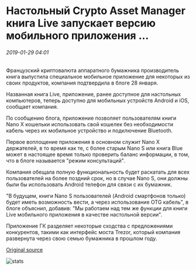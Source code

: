 # Настольный Crypto Asset Manager книга Live запускает версию мобильного приложения ...

###### 2019-01-29 04:01

Французский криптовалюта аппаратного бумажника производитель книга выпустила специальное мобильное приложение для некоторых из своих продуктов, компания подтвердила в блоге 28 января.

Названная книга Live, приложение, ранее доступное для настольных компьютеров, теперь доступно для мобильных устройств Android и iOS, сообщает компания.

По сообщению блога, приложение позволяет пользователям книги Nano X кошельки использовать свой кошелек без необходимости кабель через их мобильное устройство и подключение Bluetooth.

Первое воплощение приложения в основном служит Nano X держателей, в то время как те, с более старым Nano S или книга Blue может в настоящее время только проверить баланс информации, в том, что в блоге называется "режим консультаций".

Компания обещала полную функциональность будет раскатать для всех пользователей на более поздний срок, но в случае Nano S, они должны были бы использовать Android телефон для связи с их бумажник.

"В будущем, книги Nano S пользователей (Android смартфонов только) будет иметь возможность вести, а через использование OTG кабель", в блоге объяснил, добавив: "Мы работаем над тем же функции для книги Live мобильного приложения в качестве настольной версии".

Приложение ГК разделяет некоторые сходства с предложениями конкурентов, такими как интерфейс моста Trezor, который компания развернута через свою семью бумажника в прошлом году.

[Original source](https://cointelegraph.com/news/desktop-crypto-asset-manager-ledger-live-launches-mobile-app-version)

![stats](https://c.statcounter.com/11760860/0/a89fa40b/1/ "stats")